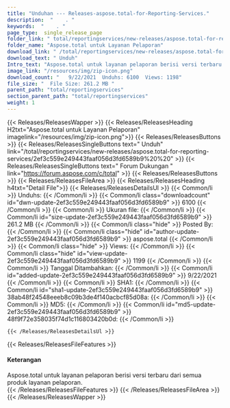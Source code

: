 ```yaml
---
title: "Unduhan --- Releases-aspose.total-for-Reporting-Services." 
description:  "    . " 
keywords:  "    . " 
page_type:  single_release_page
folder_link: " total/reportingservices/new-releases/aspose.total-for-reporting-services/"
folder_name: "Aspose.total untuk Layanan Pelaporan"
download_link: " /total/reportingservices/new-releases/aspose.total-for-reporting-services/2ef3c559e249443faaf056d3fd6589b9"
download_text: " Unduh"
Intro_text: "Aspose.total untuk layanan pelaporan berisi versi terbaru dari semua laporan ..."
image_link: "/resources/img/zip-icon.png"
download_count: "   9/22/2021  Unduhs: 6100  Views: 1198"
file_size: "  File Size: 261.2 MB "
parent_path: "total/reportingservices"
section_parent_path: "total/reportingservices"
weight: 1
---
```


{{< Releases/ReleasesWapper >}}
  {{< Releases/ReleasesHeading H2txt="Aspose.total untuk Layanan Pelaporan" imagelink="/resources/img/zip-icon.png">}}
  {{< Releases/ReleasesButtons >}}
    {{< Releases/ReleasesSingleButtons text=" Unduh" link="/total/reportingservices/new-releases/aspose.total-for-reporting-services/2ef3c559e249443faaf056d3fd6589b9%20%20" >}}
    {{< Releases/ReleasesSingleButtons text=" Forum Dukungan " link="https://forum.aspose.com/c/total" >}}
  {{< Releases/ReleasesButtons >}}
  {{< Releases/ReleasesFileArea >}}
    {{< Releases/ReleasesHeading h4txt="Detail File">}}
    {{< Releases/ReleasesDetailsUl >}}
            {{< Common/li  >}} Unduhs: {{< /Common/li >}} 
      {{< Common/li class="downloadcount" id="dwn-update-2ef3c559e249443faaf056d3fd6589b9" >}} 6100 {{< /Common/li >}} 
      {{< Common/li  >}} Ukuran file: {{< /Common/li >}} 
      {{< Common/li id="size-update-2ef3c559e249443faaf056d3fd6589b9" >}} 261.2 MB {{< /Common/li >}} 
      {{< Common/li  class="hide" >}} Posted By: {{< /Common/li >}} 
      {{< Common/li class="hide" id="author-update-2ef3c559e249443faaf056d3fd6589b9" >}} aspose.total {{< /Common/li >}} 
      {{< Common/li class="hide"  >}} Views: {{< /Common/li >}} 
      {{< Common/li class="hide" id="view-update-2ef3c559e249443faaf056d3fd6589b9" >}} 1199 {{< /Common/li >}} 
      {{< Common/li  >}} Tanggal Ditambahkan: {{< /Common/li >}} 
      {{< Common/li id="added-update-2ef3c559e249443faaf056d3fd6589b9" >}} 9/22/2021 {{< /Common/li >}} 
      {{< Common/li  >}} SHA1: {{< /Common/li >}} 
      {{< Common/li id="sha1-update-2ef3c559e249443faaf056d3fd6589b9" >}} 38ab48f24548eeeb8c09b3de4f140acbcf85d08a: {{< /Common/li >}} 
      {{< Common/li  >}} MD5: {{< /Common/li >}} 
      {{< Common/li id="md5-update-2ef3c559e249443faaf056d3fd6589b9" >}} 48f9f72e358035f74d1c116803420b0d: {{< /Common/li >}} 

    {{< /Releases/ReleasesDetailsUl >}}

  {{< Releases/ReleasesFileFeatures >}}
      <h4>Keterangan</h4><div class="HTMLDescription">Aspose.total untuk layanan pelaporan berisi versi terbaru dari semua produk layanan pelaporan.</div>
  {{< /Releases/ReleasesFileFeatures >}}
 {{< /Releases/ReleasesFileArea >}}
{{< /Releases/ReleasesWapper >}}


